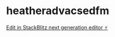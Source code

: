# heatheradvacsedfm

[Edit in StackBlitz next generation editor ⚡️](https://stackblitz.com/~/github.com/Intelliwebchatt/heatheradvacsedfm)